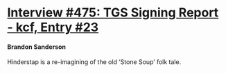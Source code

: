# [Interview #475: TGS Signing Report - kcf, Entry #23](https://www.theoryland.com/intvmain.php?i=475#23)

#### Brandon Sanderson

Hinderstap is a re-imagining of the old ‘Stone Soup’ folk tale.

